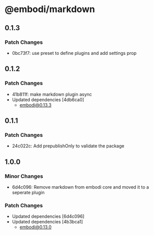 # @embodi/markdown

## 0.1.3

### Patch Changes

- 0bc73f7: use preset to define plugins and add settings prop

## 0.1.2

### Patch Changes

- 41b811f: make markdown plugin async
- Updated dependencies [4db6ca0]
  - embodi@0.13.3

## 0.1.1

### Patch Changes

- 24c022c: Add prepublishOnly to validate the package

## 1.0.0

### Minor Changes

- 6d4c096: Remove markdown from embodi core and moved it to a seperate plugin

### Patch Changes

- Updated dependencies [6d4c096]
- Updated dependencies [4b3bca1]
  - embodi@0.13.0
